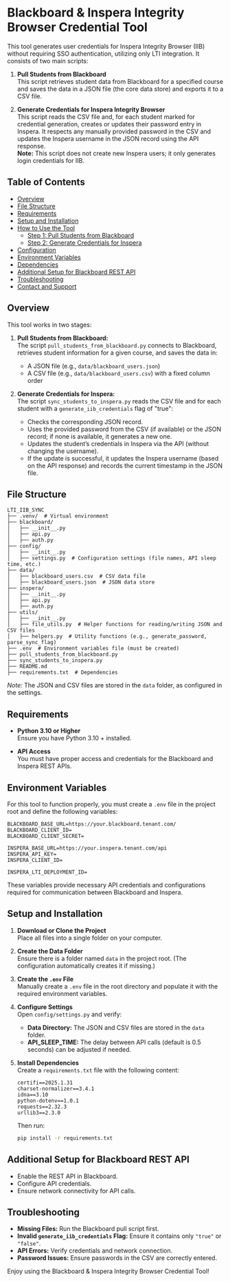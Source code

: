 # Blackboard & Inspera Integrity Browser Credential Tool

This tool generates user credentials for Inspera Integrity Browser (IIB) without requiring SSO authentication, utilizing only LTI integration. It consists of two main scripts:

1. **Pull Students from Blackboard**  
   This script retrieves student data from Blackboard for a specified course and saves the data in a JSON file (the core data store) and exports it to a CSV file.

2. **Generate Credentials for Inspera Integrity Browser**  
   This script reads the CSV file and, for each student marked for credential generation, creates or updates their password entry in Inspera. It respects any manually provided password in the CSV and updates the Inspera username in the JSON record using the API response.  
   **Note:** This script does not create new Inspera users; it only generates login credentials for IIB.

## Table of Contents

- [Overview](#overview)
- [File Structure](#file-structure)
- [Requirements](#requirements)
- [Setup and Installation](#setup-and-installation)
- [How to Use the Tool](#how-to-use-the-tool)
  - [Step 1: Pull Students from Blackboard](#step-1-pull-students-from-blackboard)
  - [Step 2: Generate Credentials for Inspera](#step-2-generate-credentials-for-inspera)
- [Configuration](#configuration)
- [Environment Variables](#environment-variables)
- [Dependencies](#dependencies)
- [Additional Setup for Blackboard REST API](#additional-setup-for-blackboard-rest-api)
- [Troubleshooting](#troubleshooting)
- [Contact and Support](#contact-and-support)

## Overview

This tool works in two stages:

1. **Pull Students from Blackboard:**  
   The script `pull_students_from_blackboard.py` connects to Blackboard, retrieves student information for a given course, and saves the data in:
   - A JSON file (e.g., `data/blackboard_users.json`)
   - A CSV file (e.g., `data/blackboard_users.csv`) with a fixed column order

2. **Generate Credentials for Inspera:**  
   The script `sync_students_to_inspera.py` reads the CSV file and for each student with a `generate_iib_credentials` flag of "true":
   - Checks the corresponding JSON record.
   - Uses the provided password from the CSV (if available) or the JSON record; if none is available, it generates a new one.
   - Updates the student’s credentials in Inspera via the API (without changing the username).
   - If the update is successful, it updates the Inspera username (based on the API response) and records the current timestamp in the JSON file.

## File Structure

```
LTI_IIB_SYNC
├── .venv/  # Virtual environment
├── blackboard/
│   ├── __init__.py
│   ├── api.py
│   ├── auth.py
├── config/
│   ├── __init__.py
│   ├── settings.py  # Configuration settings (file names, API sleep time, etc.)
├── data/
│   ├── blackboard_users.csv  # CSV data file
│   ├── blackboard_users.json  # JSON data store
├── inspera/
│   ├── __init__.py
│   ├── api.py
│   ├── auth.py
├── utils/
│   ├── __init__.py
│   ├── file_utils.py  # Helper functions for reading/writing JSON and CSV files
│   ├── helpers.py  # Utility functions (e.g., generate_password, parse_sync_flag)
├── .env  # Environment variables file (must be created)
├── pull_students_from_blackboard.py
├── sync_students_to_inspera.py
├── README.md
├── requirements.txt  # Dependencies
```

*Note:* The JSON and CSV files are stored in the `data` folder, as configured in the settings.

## Requirements

- **Python 3.10 or Higher**  
  Ensure you have Python 3.10 + installed.

- **API Access**  
  You must have proper access and credentials for the Blackboard and Inspera REST APIs.

## Environment Variables

For this tool to function properly, you must create a `.env` file in the project root and define the following variables:

```
BLACKBOARD_BASE_URL=https://your.blackboard.tenant.com/
BLACKBOARD_CLIENT_ID=
BLACKBOARD_CLIENT_SECRET=

INSPERA_BASE_URL=https://your.inspera.tenant.com/api
INSPERA_API_KEY=
INSPERA_CLIENT_ID=

INSPERA_LTI_DEPLOYMENT_ID=
```

These variables provide necessary API credentials and configurations required for communication between Blackboard and Inspera.

## Setup and Installation

1. **Download or Clone the Project**  
   Place all files into a single folder on your computer.

2. **Create the Data Folder**  
   Ensure there is a folder named `data` in the project root. (The configuration automatically creates it if missing.)

3. **Create the `.env` File**  
   Manually create a `.env` file in the root directory and populate it with the required environment variables.

4. **Configure Settings**  
   Open `config/settings.py` and verify:
   - **Data Directory:** The JSON and CSV files are stored in the `data` folder.
   - **API_SLEEP_TIME:** The delay between API calls (default is 0.5 seconds) can be adjusted if needed.

5. **Install Dependencies**  
   Create a `requirements.txt` file with the following content:

   ```
   certifi==2025.1.31
   charset-normalizer==3.4.1
   idna==3.10
   python-dotenv==1.0.1
   requests==2.32.3
   urllib3==2.3.0
   ```

   Then run:
   ```bash
   pip install -r requirements.txt
   ```

## Additional Setup for Blackboard REST API

- Enable the REST API in Blackboard.
- Configure API credentials.
- Ensure network connectivity for API calls.

## Troubleshooting

- **Missing Files:** Run the Blackboard pull script first.
- **Invalid `generate_iib_credentials` Flag:** Ensure it contains only `"true"` or `"false"`.
- **API Errors:** Verify credentials and network connection.
- **Password Issues:** Ensure passwords in the CSV are correctly entered.

Enjoy using the Blackboard & Inspera Integrity Browser Credential Tool!

